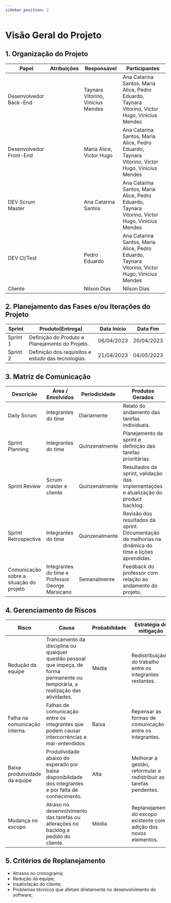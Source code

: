 ```yaml
---
sidebar_position: 2
---
```


# Visão Geral do Projeto

## 1. Organização do Projeto

| **Papel**                   | **Atribuições** | **Responsável**                       | **Participantes**                                                                                       |
|-------------------------|-------------|-----------------------------------|-----------------------------------------------------------------------------------------------------|
| Desenvolvedor Back-End  |             | Taynara Vitorino, Vinicius Mendes | Ana Catarina Santos, Maria Alice,  Pedro Eduardo,  Taynara Vitorino,  Victor Hugo,  Vinicius Mendes |
| Desenvolvedor Front-End |             | Maria Alice, Victor Hugo          | Ana Catarina Santos, Maria Alice,  Pedro Eduardo,  Taynara Vitorino,  Victor Hugo,  Vinicius Mendes |
| DEV Scrum Master        |             | Ana Catarina Santos               | Ana Catarina Santos, Maria Alice,  Pedro Eduardo,  Taynara Vitorino,  Victor Hugo,  Vinicius Mendes |
| DEV CI/Test             |             | Pedro Eduardo                     | Ana Catarina Santos, Maria Alice,  Pedro Eduardo,  Taynara Vitorino,  Victor Hugo,  Vinicius Mendes |
| Cliente                 |             | Nilson Dias                       | Nilson Dias                                                                                         |

## 2. Planejamento das Fases e/ou Iterações do Projeto

| **Sprint**   | **Produto(Entrega)**                           | **Data Início** | **Data Fim**   |
|----------|----------------------------------------------------|-------------|------------|
| Sprint 1 | Definição do Produto e Planejamento do Projeto.    | 06/04/2023  | 20/04/2023 |
| Sprint 2 | Definição dos requisitos e estudo das tecnologias. | 21/04/2023  | 04/05/2023 |

## 3. Matriz de Comunicação

| **Descrição** | **Área / Envolvidos** | **Periodicidade**  | **Produtos Gerados**|
|-----------------------------------------|--------------------------------------------------|----------------|------------------------------------------------------------------------------------------------------|
| Daily Scrum                             | Integrantes do time                              | Diariamente    | Relato do andamento das tarefas individuais.                                                         |
| Sprint Planning                         | Integrantes do time                              | Quinzenalmente | Planejamento da sprint e definição das tarefas prioritárias.                                         |
| Sprint Review                           | Scrum master e cliente                           | Quinzenalmente | Resultados da sprint, validação das implementações e atualização do product backlog.                 |
| Sprint Retrospective                    | Integrantes do time                              | Quinzenalmente | Revisão dos resultados da sprint. Documentação de melhorias na dinâmica do time e lições aprendidas. |
| Comunicação sobre a situação do projeto | Integrantes do time e Professor George Marsicano | Semanalmente   | Feedback do professor com relação ao andamento do projeto.                                           |

## 4. Gerenciamento de Riscos

| **Risco**                     | **Causa**                                                                                                                         | **Probabilidade** | **Estratégia de mitigação**                                          |
|-------------------------------|-----------------------------------------------------------------------------------------------------------------------------------|-------------------|----------------------------------------------------------------------|
| Redução da equipe             | Trancamento da disciplina ou qualquer questão pessoal que impeça, de forma permanente ou temporária, a realização das atividades. | Média             | Redistribuição do trabalho entre os integrantes restantes.           |
| Falha na comunicação interna. | Falhas de comunicação entre os integrantes que podem causar intercorrências e mal-entendidos                                      | Baixa             | Repensar as formas de comunicação entre os integrantes.              |
| Baixa produtividade da equipe | Produtividade abaixo do esperado por baixa disponibilidade dos integrantes e por falta de conhecimento.                           | Alta              | Melhorar a gestão, reformular e redistribuir as tarefas pendentes.   |
| Mudança no escopo             | Atraso no desenvolvimento das tarefas ou alterações no backlog a pedido do cliente.                                               | Média             | Replanejamento do escopo existente com a adição dos novos elementos. |

## 5. Critérios de Replanejamento

- Atrasos no cronograma;
- Redução da equipe;
- Insatisfação do cliente;
- Problemas técnicos que afetam diretamente no desenvolvimento do software;